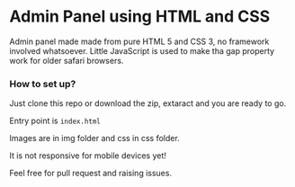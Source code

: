 # Admin Panel using HTML and CSS
Admin panel made made from pure HTML 5 and CSS 3, no framework involved whatsoever.
Little JavaScript is used to make tha gap property work for older safari browsers.

### How to set up?
Just clone this repo or download the zip, extaract and you are ready to go.

Entry point is `index.html`

Images are in img folder and css in css folder.

It is not responsive for mobile devices yet!

Feel free for pull request and raising issues.
